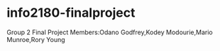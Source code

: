 # info2180-finalproject 
Group 2 Final Project
Members:Odano Godfrey,Kodey Modourie,Mario Munroe,Rory Young